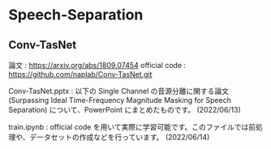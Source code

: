 # Speech-Separation

## Conv-TasNet
論文 : https://arxiv.org/abs/1809.07454
official code : https://github.com/naplab/Conv-TasNet.git

Conv-TasNet.pptx : 以下の Single Channel の音源分離に関する論文 (Surpassing Ideal Time-Frequency Magnitude Masking for Speech Separation) について、PowerPoint にまとめたものです。 (2022/06/13)

train.ipynb : official code を用いて実際に学習可能です。このファイルでは前処理や、データセットの作成などを行っています。 (2022/06/14)

